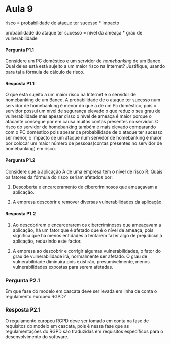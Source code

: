 # Aula 9

risco = probabilidade de ataque ter sucesso * impacto


probabilidade do ataque ter sucesso = nível da ameaça * grau de vulnerabilidade

#### Pergunta P1.1

Considere um PC doméstico e um servidor de _homebanking_ de um Banco. Qual deles está está sujeito a um maior risco na Internet?
Justifique, usando para tal a fórmula de cálculo de risco.

#### Resposta P1.1

O que está sujeito a um maior risco na Internet é o servidor de homebanking de um Banco. 
A probabilidade de o ataque ter sucesso num servidor de homebanking é menor do que a de um
Pc doméstico, pois o servidor possui um nível de segurança elevado o que reduz o seu grau de vulnerabilidade
mas apesar disso o nível de ameaça é maior porque o atacante consegue por em causa muitas contas presentes no servidor.
O risco do servidor de homebanking também é mais elevado comparando com o PC doméstico pois apesar da probabilidade
de o ataque ter sucesso ser menor, o impacto de um ataque num servidor de homebanking é maior por 
colocar um maior número de pessoas(contas presentes no servidor de homebanking) em risco.

#### Pergunta P1.2

Considere que a aplicação A de uma empresa tem o nível de risco R. Quais os fatores da fórmula do risco seriam afetados por:

  1. Descoberta e encarceramento de cibercriminosos que ameaçavam a aplicação.

  2. A empresa descobrir e remover diversas vulnerabilidades da aplicação.

#### Resposta P1.2

1. Ao descobrirem e encarcerarem os cibercriminosos que ameaçavam a aplicação, há um fator que é afetado que é o nível de ameaça, pois significa que há menos entidades a tentarem fazer algo de prejudicial à aplicação, reduzindo este factor.

2. A empresa ao descobrir e corrigir algumas vulnerabilidades, o fator do grau de vulnerabilidade irá, normalmente ser afetado. O grau de vulnerabilidade diminuirá pois existirão, presumivelmente, menos vulnerabilidades expostas para serem afetadas.

### Pergunta P2.1

Em que fase do modelo em cascata deve ser levada em linha de conta o regulamento europeu RGPD?

### Resposta P2.1

O regulamento europeu RGPD deve ser tomado em conta na fase de requisitos do modelo em cascata, pois é nessa fase que as regulamentações do RGPD são traduzidas em requisitos específicos para o desenvolvimento do software.
